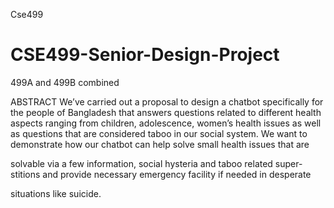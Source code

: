 

Cse499
# CSE499-Senior-Design-Project
499A and 499B combined


ABSTRACT 
We’ve carried out a proposal to design a chatbot specifically for the
people of Bangladesh that answers questions related to different health
aspects ranging from children, adolescence, women’s health issues as well
as questions that are considered taboo in our social system. We want to
demonstrate how our chatbot can help solve small health issues that are

solvable via a few information, social hysteria and taboo related super-
stitions and provide necessary emergency facility if needed in desperate

situations like suicide.
